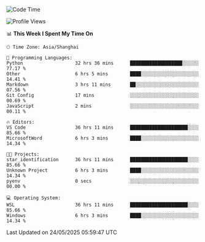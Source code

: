 <!--START_SECTION:waka-->
![Code Time](http://img.shields.io/badge/Code%20Time-2%2C903%20hrs%2030%20mins-blue)

![Profile Views](http://img.shields.io/badge/Profile%20Views-0-blue)

📊 **This Week I Spent My Time On** 

```text
🕑︎ Time Zone: Asia/Shanghai

💬 Programming Languages: 
Python                   32 hrs 36 mins      ███████████████████░░░░░░   77.17 % 
Other                    6 hrs 5 mins        ████░░░░░░░░░░░░░░░░░░░░░   14.41 % 
Markdown                 3 hrs 11 mins       ██░░░░░░░░░░░░░░░░░░░░░░░   07.56 % 
Git Config               17 mins             ░░░░░░░░░░░░░░░░░░░░░░░░░   00.69 % 
JavaScript               2 mins              ░░░░░░░░░░░░░░░░░░░░░░░░░   00.11 % 

🔥 Editors: 
VS Code                  36 hrs 11 mins      █████████████████████░░░░   85.66 % 
MicrosoftWord            6 hrs 3 mins        ████░░░░░░░░░░░░░░░░░░░░░   14.34 % 

🐱‍💻 Projects: 
star_identification      36 hrs 11 mins      █████████████████████░░░░   85.66 % 
Unknown Project          6 hrs 3 mins        ████░░░░░░░░░░░░░░░░░░░░░   14.34 % 
pyenv                    0 secs              ░░░░░░░░░░░░░░░░░░░░░░░░░   00.00 % 

💻 Operating System: 
WSL                      36 hrs 11 mins      █████████████████████░░░░   85.66 % 
Windows                  6 hrs 3 mins        ████░░░░░░░░░░░░░░░░░░░░░   14.34 % 
```


 Last Updated on 24/05/2025 05:59:47 UTC
<!--END_SECTION:waka-->